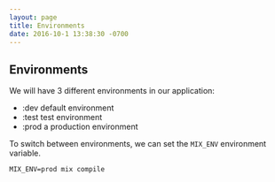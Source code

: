 ```yaml
---
layout: page
title: Environments
date: 2016-10-1 13:38:30 -0700
---
```


## Environments

We will have 3 different environments in our application:

* :dev default environment
* :test test environment
* :prod a production environment

To switch between environments, we can set the `MIX_ENV` environment variable.

`MIX_ENV=prod mix compile`
